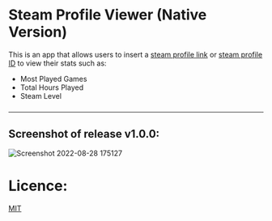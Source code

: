 # Steam Profile Viewer (Native Version)

This is an app that allows users to insert a [steam profile link](https://steamcommunity.com/profiles/76561199071734041/) or [steam profile ID](https://www.steamidfinder.com/) to view their stats such as:
 - Most Played Games
 - Total Hours Played
 - Steam Level
#####

---
## Screenshot of release v1.0.0:
![Screenshot 2022-08-28 175127](https://user-images.githubusercontent.com/96194453/187085493-9f74fe47-fe1d-425c-8eb4-c2a04e9c86b2.png)

# Licence:

[MIT](https://mit-license.org/)
